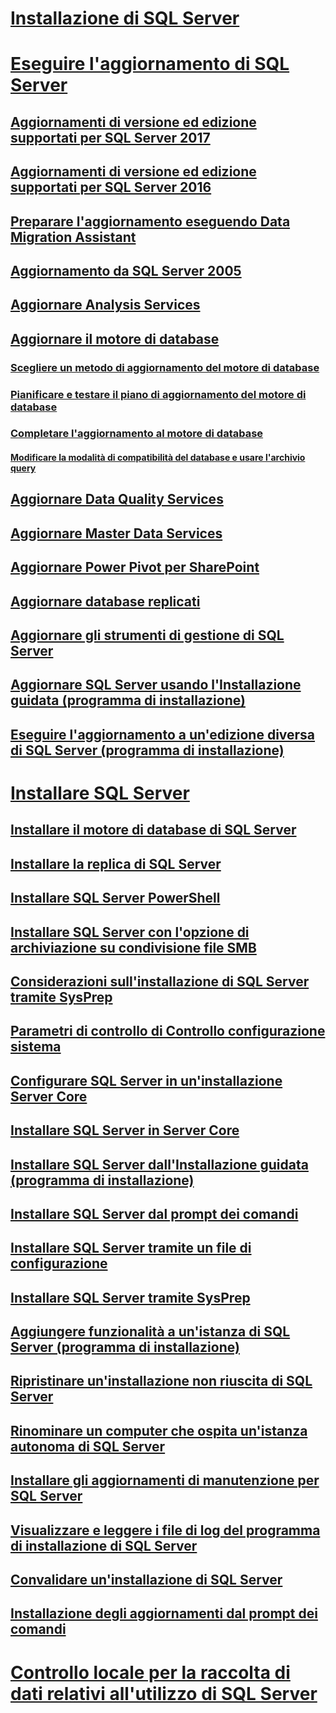 # [Installazione di SQL Server](installation-for-sql-server.md)  
# [Eseguire l'aggiornamento di SQL Server](upgrade-sql-server.md)  
## [Aggiornamenti di versione ed edizione supportati per SQL Server 2017](supported-version-and-edition-upgrades-2017.md)  
## [Aggiornamenti di versione ed edizione supportati per SQL Server 2016](supported-version-and-edition-upgrades.md)  
## [Preparare l'aggiornamento eseguendo Data Migration Assistant](prepare-for-upgrade-by-running-data-migration-assistant.md)  
## [Aggiornamento da SQL Server 2005](are-you-upgrading-from-sql-server-2005.md)  
## [Aggiornare Analysis Services](upgrade-analysis-services.md)  
## [Aggiornare il motore di database](upgrade-database-engine.md)  
### [Scegliere un metodo di aggiornamento del motore di database](choose-a-database-engine-upgrade-method.md)  
### [Pianificare e testare il piano di aggiornamento del motore di database](plan-and-test-the-database-engine-upgrade-plan.md)  
### [Completare l'aggiornamento al motore di database](complete-the-database-engine-upgrade.md)  
#### [Modificare la modalità di compatibilità del database e usare l'archivio query](change-the-database-compatibility-mode-and-use-the-query-store.md)  
## [Aggiornare Data Quality Services](upgrade-data-quality-services.md)  
## [Aggiornare Master Data Services](upgrade-master-data-services.md)  
## [Aggiornare Power Pivot per SharePoint](upgrade-power-pivot-for-sharepoint.md)  
## [Aggiornare database replicati](upgrade-replicated-databases.md)  
## [Aggiornare gli strumenti di gestione di SQL Server](upgrade-sql-server-management-tools.md)  
## [Aggiornare SQL Server usando l'Installazione guidata (programma di installazione)](upgrade-sql-server-using-the-installation-wizard-setup.md)  
## [Eseguire l'aggiornamento a un'edizione diversa di SQL Server (programma di installazione)](upgrade-to-a-different-edition-of-sql-server-setup.md)  
# [Installare SQL Server](install-sql-server.md)  
## [Installare il motore di database di SQL Server](install-sql-server-database-engine.md)  
## [Installare la replica di SQL Server](install-sql-server-replication.md)  
## [Installare SQL Server PowerShell](install-sql-server-powershell.md)  
## [Installare SQL Server con l'opzione di archiviazione su condivisione file SMB](install-sql-server-with-smb-fileshare-as-a-storage-option.md)  
## [Considerazioni sull'installazione di SQL Server tramite SysPrep](considerations-for-installing-sql-server-using-sysprep.md)  
## [Parametri di controllo di Controllo configurazione sistema](check-parameters-for-the-system-configuration-checker.md)  
## [Configurare SQL Server in un'installazione Server Core](configure-sql-server-on-a-server-core-installation.md)  
## [Installare SQL Server in Server Core](install-sql-server-on-server-core.md)  
## [Installare SQL Server dall'Installazione guidata (programma di installazione)](install-sql-server-from-the-installation-wizard-setup.md)  
## [Installare SQL Server dal prompt dei comandi](install-sql-server-2016-from-the-command-prompt.md)  
## [Installare SQL Server tramite un file di configurazione](install-sql-server-2016-using-a-configuration-file.md)  
## [Installare SQL Server tramite SysPrep](install-sql-server-using-sysprep.md)  
## [Aggiungere funzionalità a un'istanza di SQL Server (programma di installazione)](add-features-to-an-instance-of-sql-server-2016-setup.md)  
## [Ripristinare un'installazione non riuscita di SQL Server](repair-a-failed-sql-server-installation.md)  
## [Rinominare un computer che ospita un'istanza autonoma di SQL Server](rename-a-computer-that-hosts-a-stand-alone-instance-of-sql-server.md)  
## [Installare gli aggiornamenti di manutenzione per SQL Server](install-sql-server-servicing-updates.md)  
## [Visualizzare e leggere i file di log del programma di installazione di SQL Server](view-and-read-sql-server-setup-log-files.md)  
## [Convalidare un'installazione di SQL Server](validate-a-sql-server-installation.md)  
## [Installazione degli aggiornamenti dal prompt dei comandi](installing-updates-from-the-command-prompt.md)  
# [Controllo locale per la raccolta di dati relativi all'utilizzo di SQL Server](local-audit-for-sql-server-usage-feedback-collection.md)  
